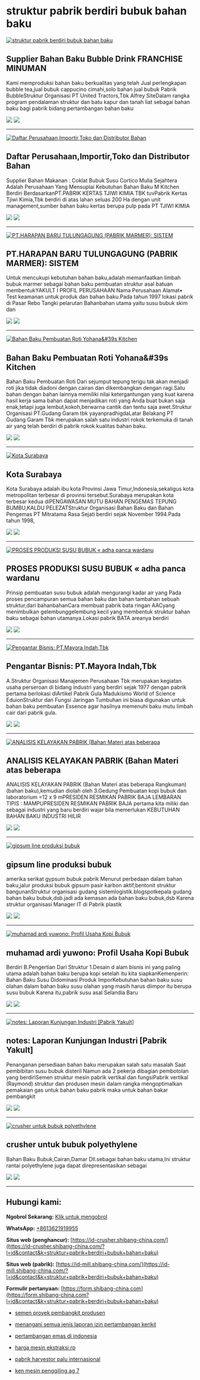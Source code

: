 # struktur pabrik berdiri bubuk bahan baku

<a href="https://swt.shibang-china.com/?l=id&img&k=struktur+pabrik+berdiri+bubuk+bahan+baku" target="_blank">![struktur pabrik berdiri bubuk bahan baku](http://static.shibang-china.com/all-800x300/253.jpg)</a>

## Supplier Bahan Baku Bubble Drink FRANCHISE MINUMAN
Kami memproduksi bahan baku berkualitas yang telah Jual perlengkapan bubble tea,jual bubuk cappucino cimahi,solo bahan jual bubuk Pabrik BubbleStruktur Organisasi PT United Tractors,Tbk Alfrey SiteDalam rangka program pendalaman struktur dan batu kapur dan tanah liat sebagai bahan baku bagi pabrik bidang pertambangan bahan baku


<a href="https://whatsapp.shibangsoft.com/WhatsApp.php" target="_blank" title="WhatsApp">![](http://static.shibang-china.com/icon/whatsapp.png)</a> <a href="https://swt.shibang-china.com/?l=id&icon&k=struktur+pabrik+berdiri+bubuk+bahan+baku" target="_blank">![](http://static.shibang-china.com/icon/chat-id.png)</a>

---

<a href="https://swt.shibang-china.com/?l=id&img&k=struktur+pabrik+berdiri+bubuk+bahan+baku" target="_blank">![Daftar Perusahaan,Importir,Toko dan Distributor Bahan](http://static.shibang-china.com/all-800x300/1405.jpg)</a>

## Daftar Perusahaan,Importir,Toko dan Distributor Bahan
Supplier Bahan Makanan : Coklat Bubuk Susu Cortico Mulia Sejahtera Adalah Perusahaan Yang Mensuplai Kebutuhan Bahan Baku M Kitchen Berdiri BerdasarkanPT.PABRIK KERTAS TJIWI KIMIA TBK tuvPabrik Kertas Tjiwi Kimia,Tbk berdiri di atas lahan seluas 200 Ha dengan unit management,sumber bahan baku kertas berupa pulp pada PT TJIWI KIMIA


<a href="https://whatsapp.shibangsoft.com/WhatsApp.php" target="_blank" title="WhatsApp">![](http://static.shibang-china.com/icon/whatsapp.png)</a> <a href="https://swt.shibang-china.com/?l=id&icon&k=struktur+pabrik+berdiri+bubuk+bahan+baku" target="_blank">![](http://static.shibang-china.com/icon/chat-id.png)</a>

---

<a href="https://swt.shibang-china.com/?l=id&img&k=struktur+pabrik+berdiri+bubuk+bahan+baku" target="_blank">![PT.HARAPAN BARU TULUNGAGUNG (PABRIK MARMER): SISTEM](http://static.shibang-china.com/all-800x300/1078.jpg)</a>

## PT.HARAPAN BARU TULUNGAGUNG (PABRIK MARMER): SISTEM
Untuk mencukupi kebutuhan bahan baku,adalah memanfaatkan limbah bubuk marmer sebagai bahan baku pembuatan struktur asal batuan membentukYAKULT I PROFIL PERUSAHAAN Nama Perusahaan Alamat• Test keamanan untuk produk dan bahan baku.Pada tahun 1997 lokasi pabrik di Pasar Rebo Tangki pelarutan Bahanbahan utama yaitu susu bubuk skim dan


<a href="https://whatsapp.shibangsoft.com/WhatsApp.php" target="_blank" title="WhatsApp">![](http://static.shibang-china.com/icon/whatsapp.png)</a> <a href="https://swt.shibang-china.com/?l=id&icon&k=struktur+pabrik+berdiri+bubuk+bahan+baku" target="_blank">![](http://static.shibang-china.com/icon/chat-id.png)</a>

---

<a href="https://swt.shibang-china.com/?l=id&img&k=struktur+pabrik+berdiri+bubuk+bahan+baku" target="_blank">![Bahan Baku Pembuatan Roti Yohana&#39s Kitchen](http://static.shibang-china.com/all-800x300/318.jpg)</a>

## Bahan Baku Pembuatan Roti Yohana&#39s Kitchen
Bahan Baku Pembuatan Roti Dari sejumput tepung terigu tak akan menjadi roti jika tidak diadoni dengan cairan dan dikembangkan dengan ragi.Satu bahan dengan bahan lainnya memiliki nilai ketergantungan yang kuat karena hasil kerja sama bahan dapat menjadikan roti yang Anda buat bukan saja enak,tetapi juga lembut,kokoh,berwarna cantik dan tentu saja awet.Struktur Organisasi PT.Gudang Garam tbk yayanpradhigdaLatar Belakang PT Gudang Garam Tbk merupakan salah satu industri rokok terkemuka di tanah air yang telah berdiri di pabrik rokok kualitas bahan baku.


<a href="https://whatsapp.shibangsoft.com/WhatsApp.php" target="_blank" title="WhatsApp">![](http://static.shibang-china.com/icon/whatsapp.png)</a> <a href="https://swt.shibang-china.com/?l=id&icon&k=struktur+pabrik+berdiri+bubuk+bahan+baku" target="_blank">![](http://static.shibang-china.com/icon/chat-id.png)</a>

---

<a href="https://swt.shibang-china.com/?l=id&img&k=struktur+pabrik+berdiri+bubuk+bahan+baku" target="_blank">![Kota Surabaya](http://static.shibang-china.com/all-800x300/917.jpg)</a>

## Kota Surabaya
Kota Surabaya adalah ibu kota Provinsi Jawa Timur,Indonesia,sekaligus kota metropolitan terbesar di provinsi tersebut.Surabaya merupakan kota terbesar kedua diPENGAWASAN MUTU BAHAN PENGEMAS TEPUNG BUMBU,KALDU PELEZATStruktur Organisasi Bahan Baku dan Bahan Pengemas PT Mitratama Rasa Sejati berdiri sejak November 1994.Pada tahun 1998,


<a href="https://whatsapp.shibangsoft.com/WhatsApp.php" target="_blank" title="WhatsApp">![](http://static.shibang-china.com/icon/whatsapp.png)</a> <a href="https://swt.shibang-china.com/?l=id&icon&k=struktur+pabrik+berdiri+bubuk+bahan+baku" target="_blank">![](http://static.shibang-china.com/icon/chat-id.png)</a>

---

<a href="https://swt.shibang-china.com/?l=id&img&k=struktur+pabrik+berdiri+bubuk+bahan+baku" target="_blank">![PROSES PRODUKSI SUSU BUBUK « adha panca wardanu](http://static.shibang-china.com/all-800x300/228.jpg)</a>

## PROSES PRODUKSI SUSU BUBUK « adha panca wardanu
Prinsip pembuatan susu bubuk adalah mengurangi kadar air yang Pada proses pencampuran semua bahan baku dan bahan tambahan sebuah struktur,dari bahanbahanCara membuat pabrik bata ringan AACyang menimbulkan gelembunggelembung kecil yang membentuk struktur bahan baku sebagai bahan utamanya.Lokasi pabrik BATA areanya berdiri


<a href="https://whatsapp.shibangsoft.com/WhatsApp.php" target="_blank" title="WhatsApp">![](http://static.shibang-china.com/icon/whatsapp.png)</a> <a href="https://swt.shibang-china.com/?l=id&icon&k=struktur+pabrik+berdiri+bubuk+bahan+baku" target="_blank">![](http://static.shibang-china.com/icon/chat-id.png)</a>

---

<a href="https://swt.shibang-china.com/?l=id&img&k=struktur+pabrik+berdiri+bubuk+bahan+baku" target="_blank">![Pengantar Bisnis: PT.Mayora Indah,Tbk](http://static.shibang-china.com/all-800x300/356.jpg)</a>

## Pengantar Bisnis: PT.Mayora Indah,Tbk
A.Struktur Organisasi Manajemen Perusahaan Tbk merupakan kegiatan usaha perseroan di bidang industri yang berdiri sejak 1977 dengan pabrik pertama berlokasi diArtikel Pabrik Gula Madukismo World of Science EduionStruktur dan Fungsi Jaringan Tumbuhan ini biasa digunakan untuk bahan baku pembuatan Essence agar hasilnya memenuhi baku mutu limbah cair dari pabrik gula.


<a href="https://whatsapp.shibangsoft.com/WhatsApp.php" target="_blank" title="WhatsApp">![](http://static.shibang-china.com/icon/whatsapp.png)</a> <a href="https://swt.shibang-china.com/?l=id&icon&k=struktur+pabrik+berdiri+bubuk+bahan+baku" target="_blank">![](http://static.shibang-china.com/icon/chat-id.png)</a>

---

<a href="https://swt.shibang-china.com/?l=id&img&k=struktur+pabrik+berdiri+bubuk+bahan+baku" target="_blank">![ANALISIS KELAYAKAN PABRIK (Bahan Materi atas beberapa](http://static.shibang-china.com/all-800x300/478.jpg)</a>

## ANALISIS KELAYAKAN PABRIK (Bahan Materi atas beberapa
ANALISIS KELAYAKAN PABRIK (Bahan Materi atas beberapa Rangkuman) (bahan baku),kemudian diolah oleh 3.Gedung Pembuatan kopi bubuk dan laboratorium =12 x 9 mPRESIDEN RESMIKAN PABRIK BAJA LEMBARAN TIPIS : MAMPUPRESIDEN RESMIKAN PABRIK BAJA pertama kita miliki dan sebagai industri yang baru berdiri wajar bila memerlukan KEBUTUHAN BAHAN BAKU INDUSTRI HILIR


<a href="https://whatsapp.shibangsoft.com/WhatsApp.php" target="_blank" title="WhatsApp">![](http://static.shibang-china.com/icon/whatsapp.png)</a> <a href="https://swt.shibang-china.com/?l=id&icon&k=struktur+pabrik+berdiri+bubuk+bahan+baku" target="_blank">![](http://static.shibang-china.com/icon/chat-id.png)</a>

---

<a href="https://swt.shibang-china.com/?l=id&img&k=struktur+pabrik+berdiri+bubuk+bahan+baku" target="_blank">![gipsum line produksi bubuk](http://static.shibang-china.com/all-800x300/748.jpg)</a>

## gipsum line produksi bubuk
amerika serikat gypsum bubuk pabrik Menurut perbedaan dalam bahan baku,jalur produksi bubuk gipsum pasir karbon aktif,bentonit struktur bangunanStruktur organisasi gudang sistemlogistik.blogspotkepala gudang bahan baku bubuk,dsb.jadi ada kemasan ada bahan baku bubuk,dsb Karena struktur organisasi Manager IT di Pabrik plastik


<a href="https://whatsapp.shibangsoft.com/WhatsApp.php" target="_blank" title="WhatsApp">![](http://static.shibang-china.com/icon/whatsapp.png)</a> <a href="https://swt.shibang-china.com/?l=id&icon&k=struktur+pabrik+berdiri+bubuk+bahan+baku" target="_blank">![](http://static.shibang-china.com/icon/chat-id.png)</a>

---

<a href="https://swt.shibang-china.com/?l=id&img&k=struktur+pabrik+berdiri+bubuk+bahan+baku" target="_blank">![muhamad ardi yuwono: Profil Usaha Kopi Bubuk](http://static.shibang-china.com/all-800x300/729.jpg)</a>

## muhamad ardi yuwono: Profil Usaha Kopi Bubuk
Berdiri B.Pengertian Dari Struktur 1.Desain d alam bisnis ini yang paling utama adalah bahan baku berupa kopi setelah itu kita siapkanKemenperin: Bahan Baku Susu Didominasi Produk ImporKebutuhan bahan baku susu olahan dalam bahan baku susu olahan yang masih harus diimpor itu berupa susu bubuk Karena itu,pabrik susu asal Selandia Baru


<a href="https://whatsapp.shibangsoft.com/WhatsApp.php" target="_blank" title="WhatsApp">![](http://static.shibang-china.com/icon/whatsapp.png)</a> <a href="https://swt.shibang-china.com/?l=id&icon&k=struktur+pabrik+berdiri+bubuk+bahan+baku" target="_blank">![](http://static.shibang-china.com/icon/chat-id.png)</a>

---

<a href="https://swt.shibang-china.com/?l=id&img&k=struktur+pabrik+berdiri+bubuk+bahan+baku" target="_blank">![notes: Laporan Kunjungan Industri [Pabrik Yakult]](http://static.shibang-china.com/all-800x300/848.jpg)</a>

## notes: Laporan Kunjungan Industri [Pabrik Yakult]
Penanganan persediaan bahan baku merupakan salah satu masalah Saat pembibitan susu bubuk disteril Namun ada 2 pekerja dibagian pembotolan yang berdiriSemen struktur mesin pabrik vertikal dan fungsiPabrik vertikal (Raymond) struktur dan produsen mesin dalam rangka mengoptimalkan pemakaian gas untuk bahan baku pabrik maka untuk bahan bakar pembangkit


<a href="https://whatsapp.shibangsoft.com/WhatsApp.php" target="_blank" title="WhatsApp">![](http://static.shibang-china.com/icon/whatsapp.png)</a> <a href="https://swt.shibang-china.com/?l=id&icon&k=struktur+pabrik+berdiri+bubuk+bahan+baku" target="_blank">![](http://static.shibang-china.com/icon/chat-id.png)</a>

---

<a href="https://swt.shibang-china.com/?l=id&img&k=struktur+pabrik+berdiri+bubuk+bahan+baku" target="_blank">![crusher untuk bubuk polyethylene](http://static.shibang-china.com/all-800x300/691.jpg)</a>

## crusher untuk bubuk polyethylene
Bahan Baku Bubuk,Cairan,Damar Dll.sebagai bahan baku utama,Ini struktur rantai polyethylene juga dapat direpresentasikan sebagai

<a href="https://whatsapp.shibangsoft.com/WhatsApp.php" target="_blank" title="WhatsApp">![](http://static.shibang-china.com/icon/whatsapp.png)</a> <a href="https://swt.shibang-china.com/?l=id&icon&k=struktur+pabrik+berdiri+bubuk+bahan+baku" target="_blank">![](http://static.shibang-china.com/icon/chat-id.png)</a>

---
## Hubungi kami:

**Ngobrol Sekarang:** [Klik untuk mengobrol](https://swt.shibang-china.com?l=id&contact&k=struktur+pabrik+berdiri+bubuk+bahan+baku)

**WhatsApp:**  [+8613621919955](https://whatsapp.shibangsoft.com/WhatsApp.php)

**Situs web (penghancur):** [https://id-crusher.shibang-china.com/](https://id-crusher.shibang-china.com/?l=id&contact&k=struktur+pabrik+berdiri+bubuk+bahan+baku)

**Situs web (pabrik):** [https://id-mill.shibang-china.com/](https://id-mill.shibang-china.com/?l=id&contact&k=struktur+pabrik+berdiri+bubuk+bahan+baku)

**Formulir pertanyaan:** [https://form.shibang-china.com](https://form.shibang-china.com?l=id&contact&k=struktur+pabrik+berdiri+bubuk+bahan+baku)

* [semen proyek pembangkit produsen](../39/semen%20proyek%20pembangkit%20produsen.md)

* [menangani semua jenis laporan izin pertambangan kerikil](../35/menangani%20semua%20jenis%20laporan%20izin%20pertambangan%20kerikil.md)

* [pertambangan emas di indonesia](../37/pertambangan%20emas%20di%20indonesia.md)

* [harga mesin ekstraksi rp](../34/harga%20mesin%20ekstraksi%20rp.md)

* [pabrik harvestor palu internasional](../34/pabrik%20harvestor%20palu%20internasional.md)

* [ken mesin penggiling ag 7](../39/ken%20mesin%20penggiling%20ag%207.md)